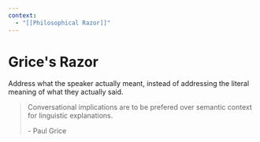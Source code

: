 ```yaml
---
context:
  - "[[Philosophical Razor]]"
---
```


# Grice's Razor

Address what the speaker actually meant, instead of addressing the literal meaning of what they actually said.

> Conversational implications are to be prefered over semantic context for linguistic explanations.
>
> \- Paul Grice
